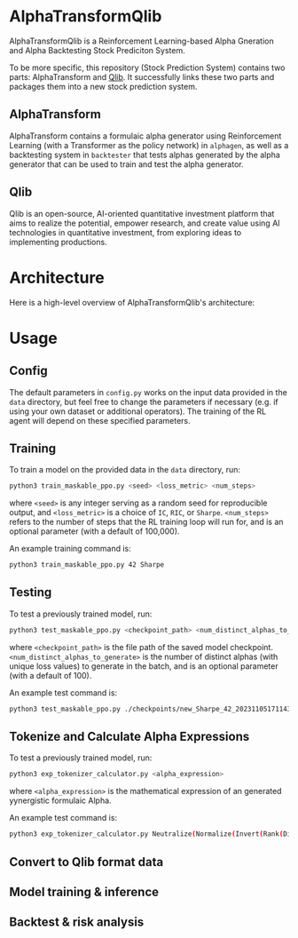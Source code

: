 # AlphaTransformQlib
AlphaTransformQlib is a Reinforcement Learning-based Alpha Gneration and Alpha Backtesting Stock Prediciton System.

To be more specific, this repository (Stock Prediction System) contains two parts: AlphaTransform and [Qlib](https://github.com/microsoft/qlib/edit/main/README.md). It successfully links these two parts and packages them into a new stock prediction system.

## AlphaTransform

AlphaTransform contains a formulaic alpha generator using Reinforcement Learning (with a Transformer as the policy network) in `alphagen`, as well as a backtesting system in `backtester` that tests alphas generated by the alpha generator that can be used to train and test the alpha generator. 

## Qlib

Qlib is an open-source, AI-oriented quantitative investment platform that aims to realize the potential, empower research, and create value using AI technologies in quantitative investment, from exploring ideas to implementing productions.

# Architecture
Here is a high-level overview of AlphaTransformQlib's architecture:

# Usage
## Config
The default parameters in `config.py` works on the input data provided in the `data` directory, but feel free to change the parameters if necessary (e.g. if using your own dataset or additional operators). 
The training of the RL agent will depend on these specified parameters. 

## Training
To train a model on the provided data in the `data` directory, run:
```bash
python3 train_maskable_ppo.py <seed> <loss_metric> <num_steps>
```
where `<seed>` is any integer serving as a random seed for reproducible output, and `<loss_metric>` is a choice of `IC`, `RIC`, or `Sharpe`.
`<num_steps>` refers to the number of steps that the RL training loop will run for, and is an optional parameter (with a default of 100,000). 

An example training command is:
```bash
python3 train_maskable_ppo.py 42 Sharpe
```

## Testing
To test a previously trained model, run:
```bash
python3 test_maskable_ppo.py <checkpoint_path> <num_distinct_alphas_to_generate> 
```
where `<checkpoint_path>` is the file path of the saved model checkpoint.
`<num_distinct_alphas_to_generate>` is the number of distinct alphas (with unique loss values) to generate in the batch, 
and is an optional parameter (with a default of 100). 

An example test command is:
```bash
python3 test_maskable_ppo.py ./checkpoints/new_Sharpe_42_20231105171143/100352_steps.zip
```

## Tokenize and Calculate Alpha Expressions
To test a previously trained model, run:
```bash
python3 exp_tokenizer_calculator.py <alpha_expression> 
```
where `<alpha_expression>` is the mathematical expression of an generated yynergistic formulaic Alpha.

An example test command is:
```bash
python3 exp_tokenizer_calculator.py Neutralize(Normalize(Invert(Rank(Divide(TsZscore(Subtract(TsKurtosis(Divide(Constant(-0.5),TsZscoreRank(Add(Flip($open),Constant(0.5)),3)),5),Constant(-10.0)),252),Constant(-1.0))))))
```

## Convert to Qlib format data

## Model training & inference

## Backtest & risk analysis
